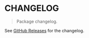 # CHANGELOG

> Package changelog.

See [GitHub Releases](https://github.com/stdlib-js/stats-base-nanrange/releases) for the changelog.